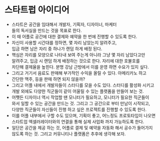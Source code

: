 # 스타트펍 아이디어
* 스타트은 공간을 임대해서 개발자, 기획자, 디자이너, 마케터     
  들의 독서실을 만드는 것을 목표로 한다.       
* 이 때 어플로 공간에 대한 결제와 예약을 한 번에 진행할 수 있도록 한다.      
* 자신이 사용할 시간대를 정하면, 몇 자리 남았는지 알려주고,     
  입금 하면 남은 자리 중 하나가 랜덤 하게 배정 된다.     
* 핵심은 자리를 모양으로 나타내 보여 주는게 아니라 그냥 몇 자리 남았다고만    
  알려주고, 입금 시 랜덤 하게 배정하는 것으로 한다. 자리에 대한 호불호를       
  차단해 결제율을 높힌다. 분명 강남 근방에서 이를 운영 하면 수요가 있지 싶다.     
* 그리고 거기서 음료도 판매해 부가적인 수익을 올릴 수 있다. 아메리카노 하고     
  간단한 맥주, 등을 판매 하면 되지 않을까?       
* 그리고 어플 내에서 개발자들이 스터디를 모을 수도 있다. 스터디를 활성화 시키고      
  개발 외에도 다양한 직군들이 같이 어울릴 수 있는 플랫폼을 만들어 보는 것.      
* 어쨋든 디자이너 역시 작업할 땐 모니터가 필요하고, 모니터가 필요한 직군들이      
  와서 일할 수 있는 공간을 만드는 것. 그리고 그 공간으로 부터 만남이 시작되고,       
  다양한 직군들이 자신들이 진행 하고 싶은 프로젝트를 진행할 수 있도록 한다.     
* 이를 어플 내부에서 구할 수도 있으며, 기획이 좋고, 어느정도 프로토타입이 나오면      
  스타트업 엑셀러레이터와의 연결을 통해 실제 사업화 까지 가능하도록 한다.     
* 일단은 공간을 제공 하는 것, 어플로 결제 및 예약을 자동화 해서 공수가 들어가지     
  않도록 하는 것. 그리고 커뮤니티나 플랫폼은 추후에 생각해 보자.  
  
  
